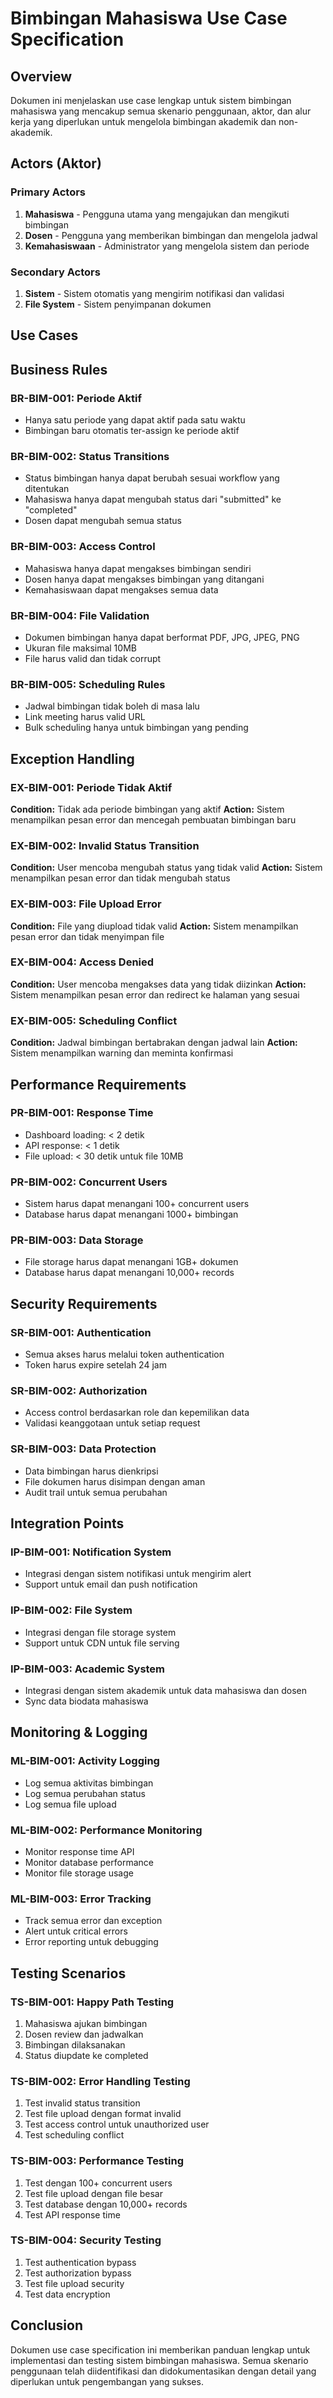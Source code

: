 # Bimbingan Mahasiswa Use Case Specification

## Overview

Dokumen ini menjelaskan use case lengkap untuk sistem bimbingan mahasiswa yang mencakup semua skenario penggunaan, aktor, dan alur kerja yang diperlukan untuk mengelola bimbingan akademik dan non-akademik.

## Actors (Aktor)

### Primary Actors
1. **Mahasiswa** - Pengguna utama yang mengajukan dan mengikuti bimbingan
2. **Dosen** - Pengguna yang memberikan bimbingan dan mengelola jadwal
3. **Kemahasiswaan** - Administrator yang mengelola sistem dan periode

### Secondary Actors
1. **Sistem** - Sistem otomatis yang mengirim notifikasi dan validasi
2. **File System** - Sistem penyimpanan dokumen

## Use Cases

## Business Rules

### BR-BIM-001: Periode Aktif
- Hanya satu periode yang dapat aktif pada satu waktu
- Bimbingan baru otomatis ter-assign ke periode aktif

### BR-BIM-002: Status Transitions
- Status bimbingan hanya dapat berubah sesuai workflow yang ditentukan
- Mahasiswa hanya dapat mengubah status dari "submitted" ke "completed"
- Dosen dapat mengubah semua status

### BR-BIM-003: Access Control
- Mahasiswa hanya dapat mengakses bimbingan sendiri
- Dosen hanya dapat mengakses bimbingan yang ditangani
- Kemahasiswaan dapat mengakses semua data

### BR-BIM-004: File Validation
- Dokumen bimbingan hanya dapat berformat PDF, JPG, JPEG, PNG
- Ukuran file maksimal 10MB
- File harus valid dan tidak corrupt

### BR-BIM-005: Scheduling Rules
- Jadwal bimbingan tidak boleh di masa lalu
- Link meeting harus valid URL
- Bulk scheduling hanya untuk bimbingan yang pending

## Exception Handling

### EX-BIM-001: Periode Tidak Aktif
**Condition:** Tidak ada periode bimbingan yang aktif
**Action:** Sistem menampilkan pesan error dan mencegah pembuatan bimbingan baru

### EX-BIM-002: Invalid Status Transition
**Condition:** User mencoba mengubah status yang tidak valid
**Action:** Sistem menampilkan pesan error dan tidak mengubah status

### EX-BIM-003: File Upload Error
**Condition:** File yang diupload tidak valid
**Action:** Sistem menampilkan pesan error dan tidak menyimpan file

### EX-BIM-004: Access Denied
**Condition:** User mencoba mengakses data yang tidak diizinkan
**Action:** Sistem menampilkan pesan error dan redirect ke halaman yang sesuai

### EX-BIM-005: Scheduling Conflict
**Condition:** Jadwal bimbingan bertabrakan dengan jadwal lain
**Action:** Sistem menampilkan warning dan meminta konfirmasi

## Performance Requirements

### PR-BIM-001: Response Time
- Dashboard loading: < 2 detik
- API response: < 1 detik
- File upload: < 30 detik untuk file 10MB

### PR-BIM-002: Concurrent Users
- Sistem harus dapat menangani 100+ concurrent users
- Database harus dapat menangani 1000+ bimbingan

### PR-BIM-003: Data Storage
- File storage harus dapat menangani 1GB+ dokumen
- Database harus dapat menangani 10,000+ records

## Security Requirements

### SR-BIM-001: Authentication
- Semua akses harus melalui token authentication
- Token harus expire setelah 24 jam

### SR-BIM-002: Authorization
- Access control berdasarkan role dan kepemilikan data
- Validasi keanggotaan untuk setiap request

### SR-BIM-003: Data Protection
- Data bimbingan harus dienkripsi
- File dokumen harus disimpan dengan aman
- Audit trail untuk semua perubahan

## Integration Points

### IP-BIM-001: Notification System
- Integrasi dengan sistem notifikasi untuk mengirim alert
- Support untuk email dan push notification

### IP-BIM-002: File System
- Integrasi dengan file storage system
- Support untuk CDN untuk file serving

### IP-BIM-003: Academic System
- Integrasi dengan sistem akademik untuk data mahasiswa dan dosen
- Sync data biodata mahasiswa

## Monitoring & Logging

### ML-BIM-001: Activity Logging
- Log semua aktivitas bimbingan
- Log semua perubahan status
- Log semua file upload

### ML-BIM-002: Performance Monitoring
- Monitor response time API
- Monitor database performance
- Monitor file storage usage

### ML-BIM-003: Error Tracking
- Track semua error dan exception
- Alert untuk critical errors
- Error reporting untuk debugging

## Testing Scenarios

### TS-BIM-001: Happy Path Testing
1. Mahasiswa ajukan bimbingan
2. Dosen review dan jadwalkan
3. Bimbingan dilaksanakan
4. Status diupdate ke completed

### TS-BIM-002: Error Handling Testing
1. Test invalid status transition
2. Test file upload dengan format invalid
3. Test access control untuk unauthorized user
4. Test scheduling conflict

### TS-BIM-003: Performance Testing
1. Test dengan 100+ concurrent users
2. Test file upload dengan file besar
3. Test database dengan 10,000+ records
4. Test API response time

### TS-BIM-004: Security Testing
1. Test authentication bypass
2. Test authorization bypass
3. Test file upload security
4. Test data encryption

## Conclusion

Dokumen use case specification ini memberikan panduan lengkap untuk implementasi dan testing sistem bimbingan mahasiswa. Semua skenario penggunaan telah diidentifikasi dan didokumentasikan dengan detail yang diperlukan untuk pengembangan yang sukses.